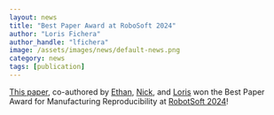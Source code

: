 ```yaml
---
layout: news
title: "Best Paper Award at RoboSoft 2024"
author: "Loris Fichera"
author_handle: "lfichera"
image: /assets/images/news/default-news.png
category: news
tags: [publication]
---
```


[This paper][1], co-authored by [Ethan][3], [Nick][2], and [Loris][4] won the Best Paper Award for
Manufacturing Reproducibility at [RobotSoft 2024][5]!

[1]: https://arxiv.org/html/2312.01131v1
[2]: /team/nicholas-pacheco
[3]: /team/ethan-wilke
[4]: /team/loris-Fichera
[5]: https://softroboticsconference.org
